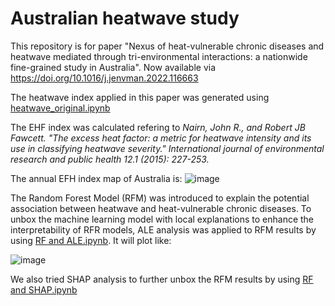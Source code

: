 ﻿# Australian heatwave study
This repository is for paper "Nexus of heat-vulnerable chronic diseases and heatwave mediated through tri-environmental interactions: a nationwide fine-grained study in Australia". Now available via https://doi.org/10.1016/j.jenvman.2022.116663 

The heatwave index applied in this paper was generated using [heatwave_original.ipynb](https://github.com/WenhuiCaii/Australian-heatwave-study/blob/main/heatwave_original.ipynb)

The EHF index was calculated refering to *Nairn, John R., and Robert JB Fawcett. "The excess heat factor: a metric for heatwave intensity and its use in classifying heatwave severity." International journal of environmental research and public health 12.1 (2015): 227-253.*

The annual EFH index map of Australia is:
![image](https://user-images.githubusercontent.com/112457418/188405704-49efdb47-f967-4327-9d37-e0c287a72e79.png)

The Random Forest Model (RFM) was introduced to explain the potential association between heatwave and heat-vulnerable chronic diseases. To unbox the machine learning model with local explanations to enhance the interpretability of RFR models, ALE analysis was applied to RFM results by using [ RF and ALE.ipynb](https://github.com/WenhuiCaii/Australian-heatwave-study/blob/main/RF%20and%20ALE.ipynb). It will plot like:

![image](https://user-images.githubusercontent.com/112457418/188411507-ff64db27-32c3-438b-bbc3-b72b9546b23c.png)

We also tried SHAP analysis to further unbox the RFM results by using [RF and SHAP.ipynb](https://github.com/WenhuiCaii/Australian-heatwave-study/blob/main/RF%20and%20SHAP.ipynb)

